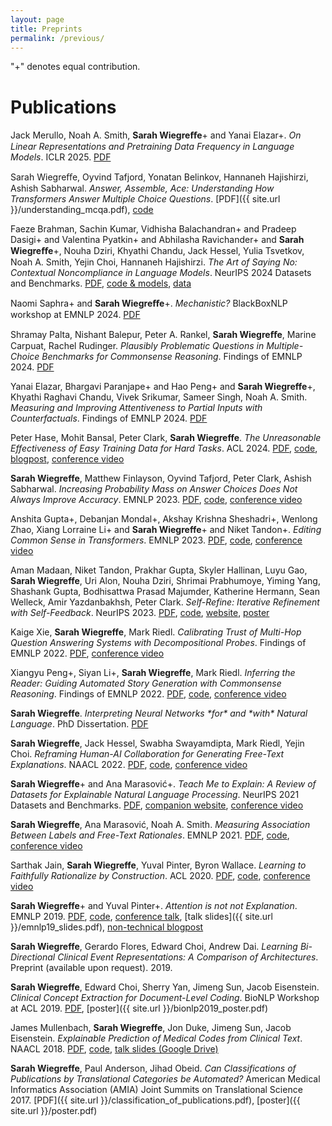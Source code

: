 ```yaml
---
layout: page
title: Preprints
permalink: /previous/
---
```

"+" denotes equal contribution.

# Publications

Jack Merullo, Noah A. Smith, **Sarah Wiegreﬀe**+ and Yanai Elazar+. *On Linear Representations and Pretraining Data Frequency in Language Models*. ICLR 2025. [PDF](https://openreview.net/pdf?id=EDoD3DgivF)

Sarah Wiegreﬀe, Oyvind Tafjord, Yonatan Belinkov, Hannaneh Hajishirzi, Ashish Sabharwal. *Answer, Assemble, Ace: Understanding How Transformers Answer Multiple Choice
Questions*. [PDF]({{ site.url }}/understanding_mcqa.pdf), [code](https://github.com/allenai/understanding_mcqa)
<!-- [PDF](https://arxiv.org/abs/2407.15018) -->

Faeze Brahman, Sachin Kumar, Vidhisha Balachandran+ and Pradeep Dasigi+ and Valentina
Pyatkin+ and Abhilasha Ravichander+ and **Sarah Wiegreﬀe**+, Nouha Dziri, Khyathi Chandu,
Jack Hessel, Yulia Tsvetkov, Noah A. Smith, Yejin Choi, Hannaneh Hajishirzi. *The Art
of Saying No: Contextual Noncompliance in Language Models*. NeurIPS 2024 Datasets and Benchmarks. [PDF](https://arxiv.org/abs/2407.12043), [code & models](https://github.com/allenai/noncompliance), [data](https://huggingface.co/datasets/allenai/coconot)

Naomi Saphra+ and **Sarah Wiegreﬀe**+. *Mechanistic?* BlackBoxNLP workshop at EMNLP 2024. [PDF](https://openreview.net/forum?id=schAf4BPtD)

Shramay Palta, Nishant Balepur, Peter A. Rankel, **Sarah Wiegreﬀe**, Marine Carpuat, Rachel Rudinger. *Plausibly Problematic Questions in Multiple-Choice Benchmarks for Commonsense Reasoning*. Findings of EMNLP 2024. [PDF](https://openreview.net/forum?id=4nFfHw0woo)

Yanai Elazar, Bhargavi Paranjape+ and Hao Peng+ and **Sarah Wiegreffe**+, Khyathi Raghavi Chandu, Vivek Srikumar, Sameer Singh, Noah A. Smith. *Measuring and Improving Attentiveness to Partial Inputs with Counterfactuals*. Findings of EMNLP 2024. [PDF](https://arxiv.org/abs/2311.09605)

Peter Hase, Mohit Bansal, Peter Clark, **Sarah Wiegreffe**. *The Unreasonable Effectiveness of Easy Training Data for Hard Tasks*. ACL 2024. [PDF](https://arxiv.org/abs/2401.06751), [code](https://github.com/allenai/easy-to-hard-generalization), [blogpost](https://blog.allenai.org/the-unreasonable-effectiveness-of-easy-training-data-0a66e2ea6fa7), [conference video](https://underline.io/events/466/posters/18353/poster/102183-the-unreasonable-effectiveness-of-easy-training-data-for-hard-tasks)

**Sarah Wiegreffe**, Matthew Finlayson, Oyvind Tafjord, Peter Clark, Ashish Sabharwal. *Increasing Probability Mass on Answer Choices Does Not Always Improve Accuracy*. EMNLP 2023. [PDF](https://aclanthology.org/2023.emnlp-main.522/), [code](https://github.com/allenai/revisiting_surface_form_competition), [conference video](https://aclanthology.org/2023.emnlp-main.522.mp4)

Anshita Gupta+, Debanjan Mondal+, Akshay Krishna Sheshadri+, Wenlong Zhao, Xiang Lorraine Li+ and **Sarah Wiegreffe**+ and Niket Tandon+. *Editing Common Sense in Transformers*. EMNLP 2023. [PDF](https://aclanthology.org/2023.emnlp-main.511/), [code](https://github.com/anshitag/memit_csk), [conference video](https://aclanthology.org/2023.emnlp-main.511.mp4)

Aman Madaan, Niket Tandon, Prakhar Gupta, Skyler Hallinan, Luyu Gao, **Sarah Wiegreffe**, Uri Alon, Nouha Dziri, Shrimai Prabhumoye, Yiming Yang, Shashank Gupta, Bodhisattwa Prasad Majumder, Katherine Hermann, Sean Welleck, Amir Yazdanbakhsh, Peter Clark. *Self-Refine: Iterative Refinement with Self-Feedback*. NeurIPS 2023. [PDF](https://openreview.net/forum?id=S37hOerQLB), [code](https://github.com/madaan/self-refine), [website](https://selfrefine.info/), [poster](https://neurips.cc/media/neurips-2023/Slides/71632.pdf)
<!-- https://arxiv.org/abs/2303.17651 -->

Kaige Xie, **Sarah Wiegreffe**, Mark Riedl. *Calibrating Trust of Multi-Hop Question Answering Systems with Decompositional Probes*. Findings of EMNLP 2022. [PDF](https://aclanthology.org/2022.findings-emnlp.209/), [conference video](https://aclanthology.org/2022.findings-emnlp.209.mp4)
<!-- , [code](https://github.com/kaigexie/decompositional-probing) -->

Xiangyu Peng+, Siyan Li+, **Sarah Wiegreffe**, Mark Riedl. *Inferring the Reader: Guiding Automated Story Generation with Commonsense Reasoning*. Findings of EMNLP 2022. [PDF](https://aclanthology.org/2022.findings-emnlp.520/), [code](https://github.com/xiangyu-peng/CAST_public), [conference video](https://aclanthology.org/2022.findings-emnlp.520.mp4)
<!-- https://arxiv.org/abs/2105.01311 -->

**Sarah Wiegreffe**. *Interpreting Neural Networks \*for\* and \*with\* Natural Language*. PhD Dissertation. [PDF](https://smartech.gatech.edu/handle/1853/67202)

**Sarah Wiegreffe**, Jack Hessel, Swabha Swayamdipta, Mark Riedl, Yejin Choi. *Reframing Human-AI Collaboration for Generating Free-Text Explanations*. NAACL 2022. [PDF](https://aclanthology.org/2022.naacl-main.47/), [code](https://github.com/allenai/few_shot_explanations/), [conference video](https://www.youtube.com/watch?v=4gfBd9av7rA)

**Sarah Wiegreffe**+ and Ana Marasović+. *Teach Me to Explain: A Review of Datasets for Explainable Natural Language Processing*. NeurIPS 2021 Datasets and Benchmarks. [PDF](https://datasets-benchmarks-proceedings.neurips.cc/paper/2021/hash/698d51a19d8a121ce581499d7b701668-Abstract-round1.html), [companion website](https://exnlpdatasets.github.io/), [conference video](https://slideslive.com/38969466/teach-me-to-explain-a-review-of-datasets-for-explainable-natural-language-processing?ref=speaker-34108-latest)

**Sarah Wiegreffe**, Ana Marasović, Noah A. Smith. *Measuring Association Between Labels and Free-Text Rationales*. EMNLP 2021. [PDF](https://aclanthology.org/2021.emnlp-main.804/), [code](https://github.com/allenai/label_rationale_association), [conference video](https://www.youtube.com/watch?v=faEWYzEfTGQ)

Sarthak Jain, **Sarah Wiegreffe**, Yuval Pinter, Byron Wallace. *Learning to Faithfully Rationalize by Construction*. ACL 2020. [PDF](https://www.aclweb.org/anthology/2020.acl-main.409/), [code](https://github.com/successar/FRESH), [conference video](https://slideslive.com/38929220/learning-to-faithfully-rationalize-by-construction)

**Sarah Wiegreffe**+ and Yuval Pinter+. *Attention is not not Explanation*. EMNLP 2019. [PDF](https://www.aclweb.org/anthology/D19-1002/), [code](https://github.com/sarahwie/attention), [conference talk](https://vimeo.com/404731845), [talk slides]({{ site.url }}/emnlp19_slides.pdf), [non-technical blogpost](https://mlatgt.blog/2020/03/25/explaining-machine-learning-models-for-natural-language/)

**Sarah Wiegreffe**, Gerardo Flores, Edward Choi, Andrew Dai. *Learning Bi-Directional Clinical Event Representations: A Comparison of Architectures*. Preprint (available upon request). 2019. 

**Sarah Wiegreffe**, Edward Choi, Sherry Yan, Jimeng Sun, Jacob Eisenstein. *Clinical Concept Extraction for Document-Level Coding*. BioNLP Workshop at ACL 2019. [PDF](https://www.aclweb.org/anthology/W19-5028), [poster]({{ site.url }}/bionlp2019_poster.pdf)

James Mullenbach, **Sarah Wiegreffe**, Jon Duke, Jimeng Sun, Jacob Eisenstein. *Explainable Prediction of Medical Codes from Clinical Text*. NAACL 2018. [PDF](https://www.aclweb.org/anthology/N18-1100), [code](https://github.com/jamesmullenbach/caml-mimic), [talk slides (Google Drive)](https://docs.google.com/presentation/d/1UcUpFK9GyNCBZwqdh3nz1oLTZSmt_jMPKFhvbHbFpxM/edit?usp=sharing)

**Sarah Wiegreffe**, Paul Anderson, Jihad Obeid. *Can Classifications of Publications by Translational Categories be Automated?* American Medical Informatics Association (AMIA) Joint Summits on Translational Science 2017. [PDF]({{ site.url }}/classification_of_publications.pdf), [poster]({{ site.url }}/poster.pdf)
